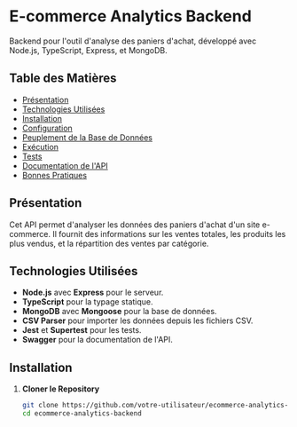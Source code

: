 # E-commerce Analytics Backend

Backend pour l'outil d'analyse des paniers d'achat, développé avec Node.js, TypeScript, Express, et MongoDB.

## Table des Matières

- [Présentation](#présentation)
- [Technologies Utilisées](#technologies-utilisées)
- [Installation](#installation)
- [Configuration](#configuration)
- [Peuplement de la Base de Données](#peuplement-de-la-base-de-données)
- [Exécution](#exécution)
- [Tests](#tests)
- [Documentation de l'API](#documentation-de-lapi)
- [Bonnes Pratiques](#bonnes-pratiques)

## Présentation

Cet API permet d'analyser les données des paniers d'achat d'un site e-commerce. Il fournit des informations sur les ventes totales, les produits les plus vendus, et la répartition des ventes par catégorie.

## Technologies Utilisées

- **Node.js** avec **Express** pour le serveur.
- **TypeScript** pour la typage statique.
- **MongoDB** avec **Mongoose** pour la base de données.
- **CSV Parser** pour importer les données depuis les fichiers CSV.
- **Jest** et **Supertest** pour les tests.
- **Swagger** pour la documentation de l'API.

## Installation

1. **Cloner le Repository**

   ```bash
   git clone https://github.com/votre-utilisateur/ecommerce-analytics-backend.git
   cd ecommerce-analytics-backend
